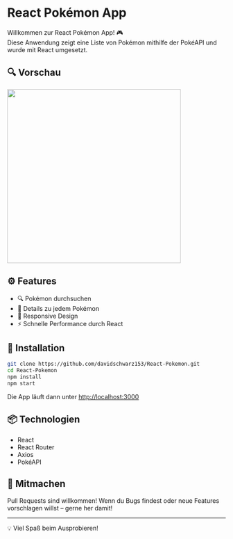 
# React Pokémon App

Willkommen zur React Pokémon App! 🎮  
Diese Anwendung zeigt eine Liste von Pokémon mithilfe der PokéAPI und wurde mit React umgesetzt.

## 🔍 Vorschau

<img src="https://raw.githubusercontent.com/davidschwarz153/React-Pokemon/main/src/assets/preview/preview.gif" width="400" />

## ⚙️ Features

- 🔍 Pokémon durchsuchen
- 📄 Details zu jedem Pokémon
- 📱 Responsive Design
- ⚡ Schnelle Performance durch React

## 🚀 Installation

```bash
git clone https://github.com/davidschwarz153/React-Pokemon.git
cd React-Pokemon
npm install
npm start
```

Die App läuft dann unter [http://localhost:3000](http://localhost:3000)

## 📦 Technologien

- React
- React Router
- Axios
- PokéAPI

## 🙌 Mitmachen

Pull Requests sind willkommen! Wenn du Bugs findest oder neue Features vorschlagen willst – gerne her damit!

---

💡 Viel Spaß beim Ausprobieren!
